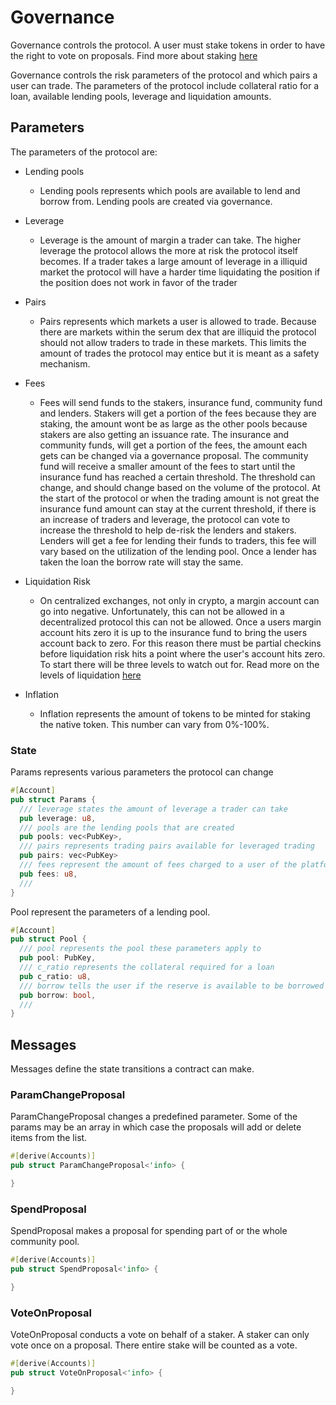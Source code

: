# Governance

Governance controls the protocol. A user must stake tokens in order to have the right to vote on proposals. Find more about staking [here](./staking.md)

Governance controls the risk parameters of the protocol and which pairs a user can trade. The parameters of the protocol include collateral ratio for a loan, available lending pools, leverage and liquidation amounts.

## Parameters

The parameters of the protocol are:

- Lending pools
  - Lending pools represents which pools are available to lend and borrow from. Lending pools are created via governance.

- Leverage
  - Leverage is the amount of margin a trader can take. The higher leverage the protocol allows the more at risk the protocol itself becomes. If a trader takes a large amount of leverage in a illiquid market the protocol will have a harder time liquidating the position if the position does not work in favor of the trader

- Pairs
  - Pairs represents which markets a user is allowed to trade. Because there are markets within the serum dex that are illiquid the protocol should not allow traders to trade in these markets. This limits the amount of trades the protocol may entice but it is meant as a safety mechanism.

- Fees
  - Fees will send funds to the stakers, insurance fund, community fund and lenders. Stakers will get a portion of the fees because they are staking, the amount wont be as large as the other pools because stakers are also getting an issuance rate. The insurance and community funds, will get a portion of the fees, the amount each gets can be changed via a governance proposal. The community fund will receive a smaller amount of the fees to start until the insurance fund has reached a certain threshold. The threshold can change, and should change based on the volume of the protocol. At the start of the protocol or when the trading amount is not great the insurance fund amount can stay at the current threshold, if there is an increase of traders and leverage, the protocol can vote to increase the threshold to help de-risk the lenders and stakers. Lenders will get a fee for lending their funds to traders, this fee will vary based on the utilization of the lending pool. Once a lender has taken the loan the borrow rate will stay the same.
  
- Liquidation Risk
  - On centralized exchanges, not only in crypto, a margin account can go into negative. Unfortunately, this can not be allowed in a decentralized protocol this can not be allowed. Once a users margin account hits zero it is up to the insurance fund to bring the users account back to zero. For this reason there must be partial checkins before liquidation risk hits a point where the user's account hits zero. To start there will be three levels to watch out for. Read more on the levels of liquidation [here](./liquidation.md)

- Inflation
  - Inflation represents the amount of tokens to be minted for staking the native token. This number can vary from 0%-100%.

### State 

Params represents various parameters the protocol can change
```rust
#[Account]
pub struct Params {
  /// leverage states the amount of leverage a trader can take
  pub leverage: u8,
  /// pools are the lending pools that are created
  pub pools: vec<PubKey>,
  /// pairs represents trading pairs available for leveraged trading
  pub pairs: vec<PubKey>
  /// fees represent the amount of fees charged to a user of the platform
  pub fees: u8,
  ///
}
```

Pool represent the parameters of a lending pool.

```rust
#[Account]
pub struct Pool {
  /// pool represents the pool these parameters apply to
  pub pool: PubKey,
  /// c_ratio represents the collateral required for a loan
  pub c_ratio: u8,
  /// borrow tells the user if the reserve is available to be borrowed
  pub borrow: bool,
  /// 
}
```



## Messages

Messages define the state transitions a contract can make. 

### ParamChangeProposal

ParamChangeProposal changes a predefined parameter. Some of the params may be an array in which case the proposals will add or delete items from the list. 

```rust
#[derive(Accounts)]
pub struct ParamChangeProposal<'info> {

}
```



### SpendProposal

SpendProposal makes a proposal for spending part of or the whole community pool.

```rust
#[derive(Accounts)]
pub struct SpendProposal<'info> {

}
```

### VoteOnProposal

VoteOnProposal conducts a vote on behalf of a staker. A staker can only vote once on a proposal. There entire stake will be counted as a vote. 

```rust
#[derive(Accounts)]
pub struct VoteOnProposal<'info> {

}
```

